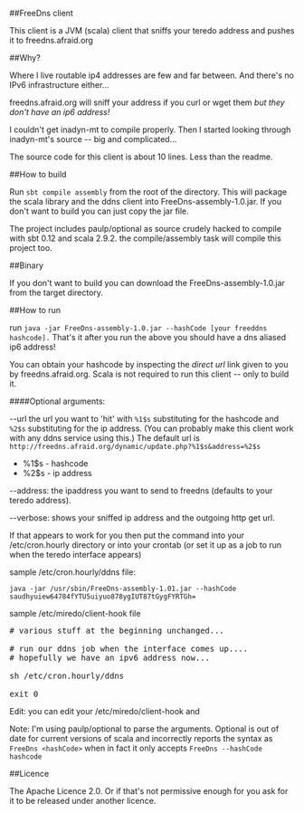 ##FreeDns client

This client is a JVM (scala) client that sniffs your teredo address and pushes it to freedns.afraid.org

##Why?

Where I live routable ip4 addresses are few and far between.  And there's no IPv6 infrastructure either...

freedns.afraid.org will sniff your address if you curl or wget them _but they don't have an ip6 address!_ 

I couldn't get inadyn-mt to compile properly. Then I started looking through inadyn-mt's source -- big and complicated... 

The source code for this client is about 10 lines.  Less than the readme.

##How to build

Run `sbt compile assembly` from the root of the directory.  This will package the scala library and the ddns client into FreeDns-assembly-1.0.jar.  If you don't want to build you can just copy the jar file.

The project includes paulp/optional as source crudely hacked to compile with sbt 0.12 and scala 2.9.2.  the compile/assembly task will compile this project too.

##Binary

If you don't want to build you can download the FreeDns-assembly-1.0.jar from the target directory.

##How to run

run `java -jar FreeDns-assembly-1.0.jar --hashCode [your freeddns hashcode].`  That's it after you run the above you should have a dns aliased ip6 address!  

You can obtain your hashcode by inspecting the _direct url_ link given to you by freedns.afraid.org.  Scala is not required to run this client -- only to build it.

####Optional arguments:

--url the url you want to 'hit' with `%1$s` substituting for the hashcode and `%2$s` substituting for the ip address.  (You can probably make this client work with any ddns service using this.)  The default url is `http://freedns.afraid.org/dynamic/update.php?%1$s&address=%2$s`
 
 * %1$s - hashcode
 * %2$s - ip  address

--address: the ipaddress you want to send to freedns (defaults to your teredo address).

--verbose:  shows your sniffed ip address and the outgoing http get url.

If that appears to work for you then put the command into your /etc/cron.hourly directory or into your crontab (or set it up as a job to run when the teredo interface appears) 

sample /etc/cron.hourly/ddns file:

```java -jar /usr/sbin/FreeDns-assembly-1.01.jar --hashCode saudhyuiew64784fYTU5uiyuo878ygIUT87tGygFYRTGh=```

sample /etc/miredo/client-hook file

<pre># various stuff at the beginning unchanged...

# run our ddns job when the interface comes up....
# hopefully we have an ipv6 address now...

sh /etc/cron.hourly/ddns

exit 0
</pre>

Edit: you can edit your /etc/miredo/client-hook and

Note:  I'm using paulp/optional to parse the arguments.  Optional is out of date for current versions of scala and incorrectly reports the syntax as `FreeDns <hashCode>` when in fact it only accepts `FreeDns --hashCode hashcode`

##Licence

The Apache Licence 2.0.  Or if that's not permissive enough for you ask for it to be released under another licence.
